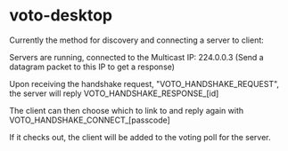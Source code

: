 # voto-desktop

Currently the method for discovery and connecting a server to client:

Servers are running, connected to the Multicast IP: 224.0.0.3 (Send a datagram packet to this IP to get a response)

Upon receiving the handshake request, "VOTO_HANDSHAKE_REQUEST", the server will reply VOTO_HANDSHAKE_RESPONSE_[id]

The client can then choose which to link to and reply again with VOTO_HANDSHAKE_CONNECT_[passcode]

If it checks out, the client will be added to the voting poll for the server.
